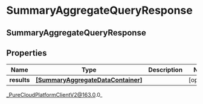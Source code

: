 # SummaryAggregateQueryResponse

## SummaryAggregateQueryResponse

## Properties

|Name | Type | Description | Notes|
|------------ | ------------- | ------------- | -------------|
| **results** | [**[SummaryAggregateDataContainer]**](SummaryAggregateDataContainer) |  | [optional] |



_PureCloudPlatformClientV2@163.0.0_
